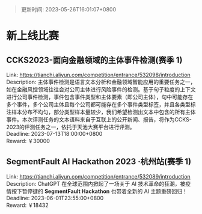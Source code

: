 > 更新时间: 2023-05-26T16:01:07+0800 

# 新上线比赛


## CCKS2023-面向金融领域的主体事件检测(赛季 1)
Link: https://tianchi.aliyun.com/competition/entrance/532098/introduction  
Description: 主体事件检测是语言文本分析和金融领域智能应用的重要任务之一，如在金融风控领域往往会对公司主体进行风险事件的检测。基于句子粒度的上下文进行公司事件检测，事件包含事件类型和主体要素（即公司主体），句中可能存在多个事件，多个公司主体且每个公司都可能存在多个事件类型标签，并且各类型标注样本分布不均匀，部分类型样本量较少，我们希望检测出文本中包含的所有主体事件。本次评测任务的文本语料来自于互联上的公开新闻、报告，将作为CCKS-2023的评测任务之一，依托于天池大赛平台进行评测。  
Deadline: 2023-07-13T18:00:00+0800  
Reward: ￥30000  

## SegmentFault AI Hackathon 2023 ·杭州站(赛季 1)
Link: https://tianchi.aliyun.com/competition/entrance/532089/introduction  
Description: ChatGPT 在全球范围内掀起了一场关于 AI 技术革命的狂潮，被疫情按下暂停键的  **SegmentFault Hackathon**  也带着全新的 AI 主题重磅回归！  
Deadline: 2023-06-01T23:55:00+0800  
Reward: ￥18432  

